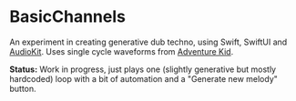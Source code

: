 # BasicChannels

An experiment in creating generative dub techno, using Swift, SwiftUI and [AudioKit](https://audiokit.io/). Uses single cycle waveforms from [Adventure Kid](https://www.adventurekid.se/akrt/waveforms/adventure-kid-waveforms/).

**Status:** Work in progress, just plays one (slightly generative but mostly hardcoded) loop with a bit of automation and a "Generate new melody" button.
